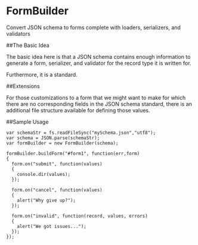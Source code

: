 FormBuilder
===========

Convert JSON schema to forms complete with loaders, serializers, and validators

##The Basic Idea

The basic idea here is that a JSON schema contains enough information to generate a form, serializer, and validator for the record type it is written for.

Furthermore, it is a standard.

##Extensions

For those customizations to a form that we might want to make for which there are no corresponding fields in the JSON schema standard, there is an additional file structure available for defining those values.

##Sample Usage

```
var schemaStr = fs.readFileSync("mySchema.json","utf8");
var schema = JSON.parse(schemaStr);
var formBuilder = new FormBuilder(schema);

formBuilder.buildForm("#form1", function(err,form)
{
  form.on("submit", function(values)
  {
    console.dir(values);
  });
  
  form.on("cancel", function(values)
  {
    alert("Why give up?");
  });
  
  form.on("invalid", function(record, values, errors)
  {
    alert("We got issues...");
  });
});
```
